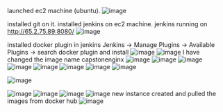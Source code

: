 launched ec2 machine (ubuntu).
![image](https://github.com/user-attachments/assets/d200a1cb-78b8-40f0-8491-eb12be676291)

installed git on it.
installed jenkins on ec2 machine.
jenkins running on  http://65.2.75.89:8080/
![image](https://github.com/user-attachments/assets/a082adbb-1974-4cae-b229-7d3ffb67acb6)

installed docker plugin in jenkins 
Jenkins -> Manage Plugins -> Available Plugins -> search docker plugin and install
![image](https://github.com/user-attachments/assets/d3eaf9be-c8f2-4626-8109-5a79211cc35e)
![image](https://github.com/user-attachments/assets/a47ab21b-272b-4db7-9fcd-bdef2055687b)
I have changed the image name capstonenginx
![image](https://github.com/user-attachments/assets/465b1d1f-7a2b-4401-96ba-004ea88f47dc)
![image](https://github.com/user-attachments/assets/c179bdbd-1fab-4d4c-b64f-739e23ba9c20)
![image](https://github.com/user-attachments/assets/358ee100-168a-4659-b88d-7c65e922fa80)
![image](https://github.com/user-attachments/assets/6e39437c-89f5-4bb8-a763-bb12a5c89597)
![image](https://github.com/user-attachments/assets/8eecea43-c1fd-4683-b077-07a4277c32e8)
![image](https://github.com/user-attachments/assets/32aa5af8-e1e6-4c53-b071-430a0cc907bf)
![image](https://github.com/user-attachments/assets/fba30edb-a1a6-4ac6-a56d-a4be7998ec97)
![image](https://github.com/user-attachments/assets/68a2989b-d892-4c53-83f1-1ebe9808d78a)

![image](https://github.com/user-attachments/assets/b15e9349-5763-45b9-816f-851610f67f17)

![image](https://github.com/user-attachments/assets/2a087608-80b3-4b0a-8caa-250ac704518b)
![image](https://github.com/user-attachments/assets/55c9c696-40a8-43bb-b79b-18bc7a3529bc)
![image](https://github.com/user-attachments/assets/aed47936-58fb-4142-be15-02abd9cb12cb)
![image](https://github.com/user-attachments/assets/e1dc6e0a-cbcf-4b8b-9c88-d732e3023017)
new instance created and pulled the images from docker hub
![image](https://github.com/user-attachments/assets/8bcc97d4-7f7d-420d-b817-9ffb8ada4488)



